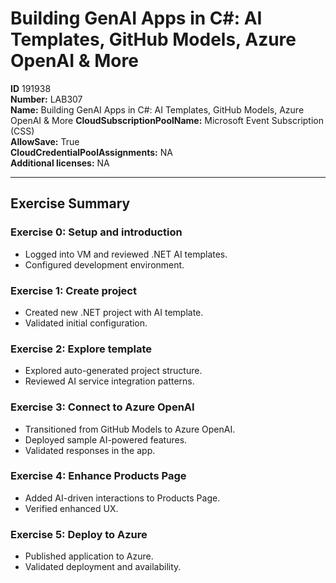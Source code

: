 # Building GenAI Apps in C#: AI Templates, GitHub Models, Azure OpenAI & More

**ID** 191938  
**Number:** LAB307  
**Name:** Building GenAI Apps in C#: AI Templates, GitHub Models, Azure OpenAI & More
**CloudSubscriptionPoolName:** Microsoft Event Subscription (CSS)  
**AllowSave:** True  
**CloudCredentialPoolAssignments:** NA  
**Additional licenses:** NA  

---

## Exercise Summary

### Exercise 0: Setup and introduction
- Logged into VM and reviewed .NET AI templates.  
- Configured development environment.  

### Exercise 1: Create project
- Created new .NET project with AI template.  
- Validated initial configuration.  

### Exercise 2: Explore template
- Explored auto-generated project structure.  
- Reviewed AI service integration patterns.  

### Exercise 3: Connect to Azure OpenAI
- Transitioned from GitHub Models to Azure OpenAI.  
- Deployed sample AI-powered features.  
- Validated responses in the app.  

### Exercise 4: Enhance Products Page
- Added AI-driven interactions to Products Page.  
- Verified enhanced UX.  

### Exercise 5: Deploy to Azure
- Published application to Azure.  
- Validated deployment and availability.
